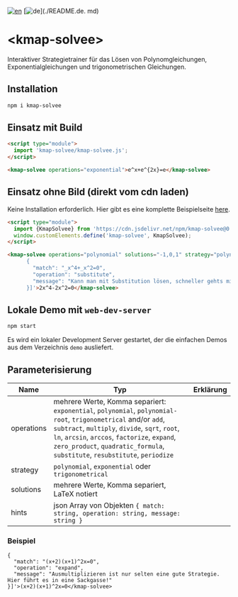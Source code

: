 [![en](https://img.shields.io/badge/lang-en-red.svg)](./README.md) [![de](https://img.shields.io/badge/lang-de-green.svg)](./README.de. md)

# \<kmap-solvee>

Interaktiver Strategietrainer für das Lösen von Polynomgleichungen, Exponentialgleichungen und trigonometrischen Gleichungen.

## Installation

```bash
npm i kmap-solvee
```

## Einsatz mit Build

```html
<script type="module">
  import 'kmap-solvee/kmap-solvee.js';
</script>

<kmap-solvee operations="exponential">e^x+e^{2x}=e</kmap-solvee>
```

## Einsatz ohne Bild (direkt vom cdn laden)

Keine Installation erforderlich. Hier gibt es eine komplette Beispielseite [here](https://github.com/holgerengels/kmap-solvee/blob/main/demo/cdn.html).

```html
<script type="module">
  import {KmapSolvee} from 'https://cdn.jsdelivr.net/npm/kmap-solvee@0.9.5/+esm'
  window.customElements.define('kmap-solvee', KmapSolvee);
</script>

<kmap-solvee operations="polynomial" solutions="-1,0,1" strategy="polynomial" hints='[
      {
        "match": "_x^4+_x^2=0",
        "operation": "substitute",
        "message": "Kann man mit Substitution lösen, schneller gehts mit x² Ausklammern und dem Satz vom Nullprodukt"
      }]'>2x^4-2x^2=0</kmap-solvee>
```

## Lokale Demo mit `web-dev-server`

```bash
npm start
```

Es wird ein lokaler Development Server gestartet, der die einfachen Demos aus dem Verzeichnis `demo` ausliefert.

## Parameterisierung

| Name | Typ | Erklärung |
| ---- | --- | ----------- |
| operations | mehrere Werte, Komma separiert: `exponential`, `polynomial`, `polynomial-root`, `trigonometrical` and/or `add`, `subtract`, `multiply`, `divide`, `sqrt`, `root`, `ln`, `arcsin`, `arccos`, `factorize`, `expand`, `zero_product`, `quadratic_formula`, `substitute`, `resubstitute`, `periodize`
| strategy   | `polynomial`, `exponential` oder `trigonometrical` |
| solutions  | mehrere Werte, Komma separiert, LaTeX notiert |
| hints      | json Array von Objekten `{ match: string, operation: string, message: string }` |

### Beispiel
```<kmap-solvee operations="polynomial, square" strategy="polynomial" solutions="-2,-1,0" hints='[
{
  "match": "(x+2)(x+1)^2x=0",
  "operation": "expand",
  "message": "Ausmultiplizieren ist nur selten eine gute Strategie. Hier führt es in eine Sackgasse!"
}]'>(x+2)(x+1)^2x=0</kmap-solvee>
```
